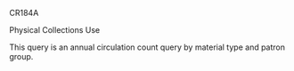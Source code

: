 CR184A

Physical Collections Use

This query is an annual circulation count query by material type and patron group. 
